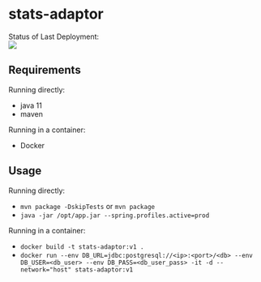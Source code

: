 # stats-adaptor

Status of Last Deployment:<br>
<img src="https://github.com/mapofzones/stats-adaptor/workflows/Java%20CI%20with%20Maven/badge.svg"><br>

## Requirements

Running directly:
* java 11
* maven

Running in a container:
* Docker

## Usage

Running directly:
* `mvn package -DskipTests` or `mvn package`
* `java -jar /opt/app.jar --spring.profiles.active=prod`

Running in a container:
* `docker build -t stats-adaptor:v1 .`
* `docker run --env DB_URL=jdbc:postgresql://<ip>:<port>/<db> --env DB_USER=<db_user> --env DB_PASS=<db_user_pass> -it -d --network="host" stats-adaptor:v1`
